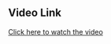 ## Video Link
[Click here to watch the video](https://drive.google.com/file/d/1X6PDiaX9bFZ3ZB2jZXgEkJVCd3Gcthbu/view?usp=drive_link)
